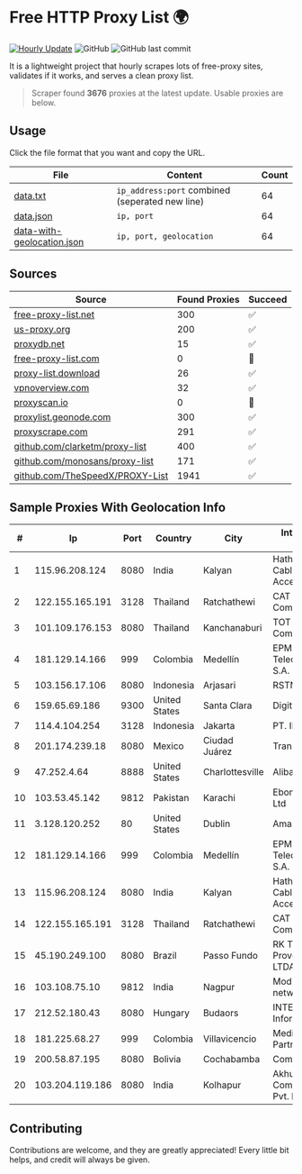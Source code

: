 
# Free HTTP Proxy List 🌍

[![Hourly Update](https://github.com/mertguvencli/http-proxy-list/actions/workflows/main.yml/badge.svg?branch=main)](https://github.com/mertguvencli/http-proxy-list/actions/workflows/main.yml)
![GitHub](https://img.shields.io/github/license/mertguvencli/http-proxy-list)
![GitHub last commit](https://img.shields.io/github/last-commit/mertguvencli/http-proxy-list)

It is a lightweight project that hourly scrapes lots of free-proxy sites, validates if it works, and serves a clean proxy list.


> Scraper found **3676** proxies at the latest update. Usable proxies are below.

## Usage

Click the file format that you want and copy the URL.


|File|Content|Count|
|----|-------|-----|
|[data.txt](https://raw.githubusercontent.com/mertguvencli/http-proxy-list/main/proxy-list/data.txt)|`ip_address:port` combined (seperated new line)|64|
|[data.json](https://raw.githubusercontent.com/mertguvencli/http-proxy-list/main/proxy-list/data.json)|`ip, port`|64|
|[data-with-geolocation.json](https://raw.githubusercontent.com/mertguvencli/http-proxy-list/main/proxy-list/data-with-geolocation.json)|`ip, port, geolocation`|64|

## Sources

|Source|Found Proxies|Succeed|
|------|-------------|-------|
|[free-proxy-list.net](https://free-proxy-list.net)|300|✅|
|[us-proxy.org](https://www.us-proxy.org)|200|✅|
|[proxydb.net](http://proxydb.net)|15|✅|
|[free-proxy-list.com](https://free-proxy-list.com/?page=&port=&type%5B%5D=http&type%5B%5D=https&up_time=0&search=Search)|0|🚫|
|[proxy-list.download](https://www.proxy-list.download/HTTP)|26|✅|
|[vpnoverview.com](https://vpnoverview.com/privacy/anonymous-browsing/free-proxy-servers)|32|✅|
|[proxyscan.io](https://www.proxyscan.io)|0|🚫|
|[proxylist.geonode.com](https://proxylist.geonode.com/api/proxy-list?limit=300&page=1&sort_by=lastChecked&sort_type=desc&protocols=http,https)|300|✅|
|[proxyscrape.com](https://api.proxyscrape.com/v2/?request=displayproxies&protocol=http&timeout=10000&country=all&ssl=all&anonymity=all)|291|✅|
|[github.com/clarketm/proxy-list](https://raw.githubusercontent.com/clarketm/proxy-list/master/proxy-list-raw.txt)|400|✅|
|[github.com/monosans/proxy-list](https://raw.githubusercontent.com/monosans/proxy-list/main/proxies/http.txt)|171|✅|
|[github.com/TheSpeedX/PROXY-List](https://raw.githubusercontent.com/TheSpeedX/PROXY-List/master/http.txt)|1941|✅|


## Sample Proxies With Geolocation Info

|#|Ip|Port|Country|City|Internet Service Provider|
|-|--|----|-------|----|-------------------------|
|1|115.96.208.124|8080|India|Kalyan|Hathway IP over Cable Internet Access|
|2|122.155.165.191|3128|Thailand|Ratchathewi|CAT Telecom Public Company Limited|
|3|101.109.176.153|8080|Thailand|Kanchanaburi|TOT Public Company Limited|
|4|181.129.14.166|999|Colombia|Medellín|EPM Telecomunicaciones S.A. E.S.P.|
|5|103.156.17.106|8080|Indonesia|Arjasari|RSTNET|
|6|159.65.69.186|9300|United States|Santa Clara|DigitalOcean, LLC|
|7|114.4.104.254|3128|Indonesia|Jakarta|PT. INDOSAT Tbk|
|8|201.174.239.18|8080|Mexico|Ciudad Juárez|Transtelco Inc|
|9|47.252.4.64|8888|United States|Charlottesville|Alibaba.com LLC|
|10|103.53.45.142|9812|Pakistan|Karachi|Ebone Network Pvt. Ltd|
|11|3.128.120.252|80|United States|Dublin|Amazon.com, Inc.|
|12|181.129.14.166|999|Colombia|Medellín|EPM Telecomunicaciones S.A. E.S.P.|
|13|115.96.208.124|8080|India|Kalyan|Hathway IP over Cable Internet Access|
|14|122.155.165.191|3128|Thailand|Ratchathewi|CAT Telecom Public Company Limited|
|15|45.190.249.100|8080|Brazil|Passo Fundo|RK Telecom Provedor Internet LTDA|
|16|103.108.75.10|9812|India|Nagpur|Modi infonet digital network Pvt Ltd|
|17|212.52.180.43|8080|Hungary|Budaors|INTEGRITY Informatics Ltd.|
|18|181.225.68.27|999|Colombia|Villavicencio|Media Commerce Partners S.A|
|19|200.58.87.195|8080|Bolivia|Cochabamba|Comteco Ltda|
|20|103.204.119.186|8080|India|Kolhapur|Akhuratha Communications Pvt. ltd|



## Contributing

Contributions are welcome, and they are greatly appreciated! Every
little bit helps, and credit will always be given.

